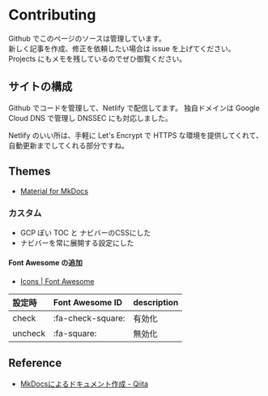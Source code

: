 # Contributing

Github でこのページのソースは管理しています。<br>
新しく記事を作成、修正を依頼したい場合は issue を上げてください。<br>
Projects にもメモを残しているのでぜひ御覧ください。

## サイトの構成

Github でコードを管理して、Netlify で配信してます。
独自ドメインは Google Cloud DNS で管理し DNSSEC にも対応しました。

Netlify のいい所は、手軽に Let's Encrypt で HTTPS な環境を提供してくれて、自動更新までしてくれる部分ですね。


## Themes

* [Material for MkDocs](https://squidfunk.github.io/mkdocs-material)


### カスタム

* GCP ぽい TOC と ナビバーのCSSにした
* ナビバーを常に展開する設定にした

#### Font Awesome の追加

* [Icons | Font Awesome](https://fontawesome.com/icons?d=gallery)

| 設定時  | Font Awesome ID   | description |
| :------ | :---------------- | :---------- |
| check   | :fa-check-square:       | 有効化      |
| uncheck | :fa-square: | 無効化      |



## Reference

* [MkDocsによるドキュメント作成 \- Qiita](https://qiita.com/mebiusbox2/items/a61d42878266af969e3c#-%E6%95%B0%E5%BC%8F)
